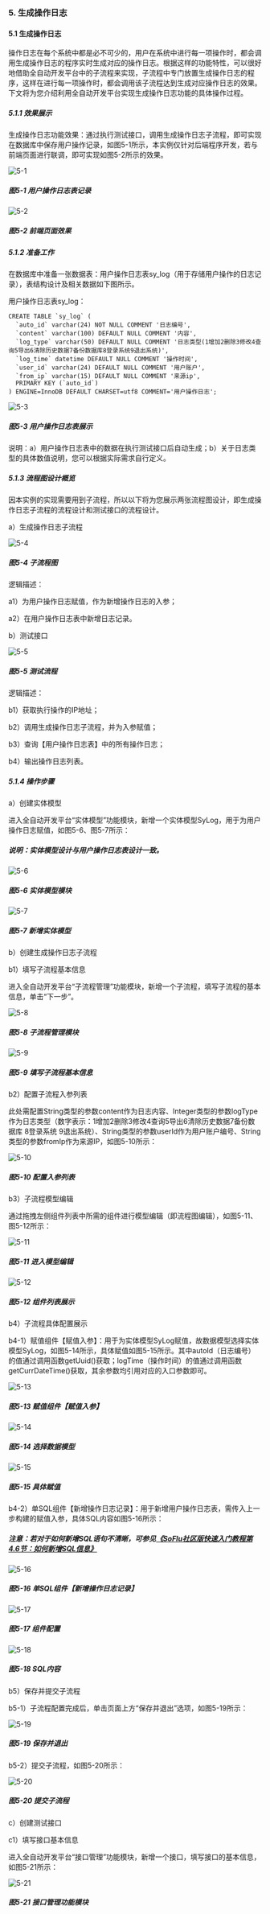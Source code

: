 ### 5. 生成操作日志

#### 5.1 生成操作日志

操作日志在每个系统中都是必不可少的，用户在系统中进行每一项操作时，都会调用生成操作日志的程序实时生成对应的操作日志。根据这样的功能特性，可以很好地借助全自动开发平台中的子流程来实现，子流程中专门放置生成操作日志的程序，这样在进行每一项操作时，都会调用该子流程达到生成对应操作日志的效果。下文将为您介绍利用全自动开发平台实现生成操作日志功能的具体操作过程。

##### 5.1.1 效果展示

生成操作日志功能效果：通过执行测试接口，调用生成操作日志子流程，即可实现在数据库中保存用户操作记录，如图5-1所示，本实例仅针对后端程序开发，若与前端页面进行联调，即可实现如图5-2所示的效果。

![5-1](https://www.feisuanyz.com/fsimage/alcj-image/systemlog/2_1.png)

##### 图5-1 用户操作日志表记录

![5-2](https://www.feisuanyz.com/fsimage/alcj-image/systemlog/2_2.png)

##### 图5-2 前端页面效果

##### 5.1.2 准备工作

在数据库中准备一张数据表：用户操作日志表sy_log（用于存储用户操作的日志记录），表结构设计及相关数据如下图所示。

用户操作日志表sy_log：

```
CREATE TABLE `sy_log` (
  `auto_id` varchar(24) NOT NULL COMMENT '日志编号',
  `content` varchar(100) DEFAULT NULL COMMENT '内容',
  `log_type` varchar(50) DEFAULT NULL COMMENT '日志类型(1增加2删除3修改4查询5导出6清除历史数据7备份数据库8登录系统9退出系统)',
  `log_time` datetime DEFAULT NULL COMMENT '操作时间',
  `user_id` varchar(24) DEFAULT NULL COMMENT '用户账户',
  `from_ip` varchar(15) DEFAULT NULL COMMENT '来源ip',
  PRIMARY KEY (`auto_id`)
) ENGINE=InnoDB DEFAULT CHARSET=utf8 COMMENT='用户操作日志';
```
![5-3](https://www.feisuanyz.com/fsimage/alcj-image/systemlog/3_1.png)

##### 图5-3 用户操作日志表展示

说明：a）用户操作日志表中的数据在执行测试接口后自动生成；b）关于日志类型的具体数值说明，您可以根据实际需求自行定义。

##### 5.1.3 流程图设计概览

因本实例的实现需要用到子流程，所以以下将为您展示两张流程图设计，即生成操作日志子流程的流程设计和测试接口的流程设计。

a）生成操作日志子流程

![5-4](https://www.feisuanyz.com/fsimage/alcj-image/systemlog/4_1.png)

##### 图5-4 子流程图

逻辑描述：

a1）为用户操作日志赋值，作为新增操作日志的入参；

a2）在用户操作日志表中新增日志记录。

b）测试接口

![5-5](https://www.feisuanyz.com/fsimage/alcj-image/systemlog/4_2.png)

##### 图5-5 测试流程

逻辑描述：

b1）获取执行操作的IP地址；

b2）调用生成操作日志子流程，并为入参赋值；

b3）查询【用户操作日志表】中的所有操作日志；

b4）输出操作日志列表。

##### 5.1.4 操作步骤

a）创建实体模型

进入全自动开发平台“实体模型”功能模块，新增一个实体模型SyLog，用于为用户操作日志赋值，如图5-6、图5-7所示：

##### 说明：实体模型设计与用户操作日志表设计一致。

![5-6](https://www.feisuanyz.com/fsimage/alcj-image/systemlog/5_1.png)

##### 图5-6 实体模型模块

![5-7](https://www.feisuanyz.com/fsimage/alcj-image/systemlog/5_2.png)

##### 图5-7 新增实体模型

b）创建生成操作日志子流程

b1）填写子流程基本信息

进入全自动开发平台“子流程管理”功能模块，新增一个子流程，填写子流程的基本信息，单击“下一步”。

![5-8](https://www.feisuanyz.com/fsimage/alcj-image/systemlog/5_3.png)

##### 图5-8 子流程管理模块

![5-9](https://www.feisuanyz.com/fsimage/alcj-image/systemlog/5_4.png)

##### 图5-9 填写子流程基本信息

b2）配置子流程入参列表

此处需配置String类型的参数content作为日志内容、Integer类型的参数logType作为日志类型（数字表示：1增加2删除3修改4查询5导出6清除历史数据7备份数据库 8登录系统 9退出系统）、String类型的参数userId作为用户账户编号、String类型的参数fromIp作为来源IP，如图5-10所示：

![5-10](https://www.feisuanyz.com/fsimage/alcj-image/systemlog/5_5.png)

##### 图5-10 配置入参列表

b3）子流程模型编辑

通过拖拽左侧组件列表中所需的组件进行模型编辑（即流程图编辑），如图5-11、图5-12所示：

![5-11](https://www.feisuanyz.com/fsimage/alcj-image/systemlog/5_6.png)

##### 图5-11 进入模型编辑

![5-12](https://www.feisuanyz.com/fsimage/alcj-image/systemlog/5_7.png)

##### 图5-12 组件列表展示

b4）子流程具体配置展示

b4-1）赋值组件【赋值入参】：用于为实体模型SyLog赋值，故数据模型选择实体模型SyLog，如图5-14所示，具体赋值如图5-15所示。其中autoId（日志编号）的值通过调用函数getUuid()获取；logTime（操作时间）的值通过调用函数getCurrDateTime()获取，其余参数均引用对应的入口参数即可。

![5-13](https://www.feisuanyz.com/fsimage/alcj-image/systemlog/5_8.png)

##### 图5-13 赋值组件【赋值入参】

![5-14](https://www.feisuanyz.com/fsimage/alcj-image/systemlog/5_9.png)

##### 图5-14 选择数据模型

![5-15](https://www.feisuanyz.com/fsimage/alcj-image/systemlog/5_10.png)

##### 图5-15 具体赋值

b4-2）单SQL组件【新增操作日志记录】：用于新增用户操作日志表，需传入上一步构建的赋值入参，具体SQL内容如图5-16所示：

##### 注意：若对于如何新增SQL语句不清晰，可参见[《SoFlu社区版快速入门教程第4.6节：如何新增SQL信息》](https://gitee.com/feisuanyz/SoFlu-adp/blob/master/SoFlu%E7%A4%BE%E5%8C%BA%E7%89%88%E6%95%99%E7%A8%8B/SoFlu%E7%A4%BE%E5%8C%BA%E7%89%88%E5%BF%AB%E9%80%9F%E5%85%A5%E9%97%A8%E6%95%99%E7%A8%8B/SoFlu%E7%A4%BE%E5%8C%BA%E7%89%88%E5%BF%AB%E9%80%9F%E5%85%A5%E9%97%A8%E6%95%99%E7%A8%8B.md#46-%E5%A6%82%E4%BD%95%E6%96%B0%E5%A2%9Esql%E4%BF%A1%E6%81%AF)

![5-16](https://www.feisuanyz.com/fsimage/alcj-image/systemlog/5_11.png)

##### 图5-16 单SQL组件【新增操作日志记录】

![5-17](https://www.feisuanyz.com/fsimage/alcj-image/systemlog/5_12.png)

##### 图5-17 组件配置

![5-18](https://www.feisuanyz.com/fsimage/alcj-image/systemlog/5_13.png)

##### 图5-18 SQL内容

b5）保存并提交子流程

b5-1）子流程配置完成后，单击页面上方“保存并退出”选项，如图5-19所示：

![5-19](https://www.feisuanyz.com/fsimage/alcj-image/systemlog/5_14.png)

##### 图5-19 保存并退出

b5-2）提交子流程，如图5-20所示：

![5-20](https://www.feisuanyz.com/fsimage/alcj-image/systemlog/5_15.png)

##### 图5-20 提交子流程

c）创建测试接口

c1）填写接口基本信息

进入全自动开发平台“接口管理”功能模块，新增一个接口，填写接口的基本信息，如图5-21所示：

![5-21](https://www.feisuanyz.com/fsimage/alcj-image/systemlog/5_16.png)

##### 图5-21 接口管理功能模块
